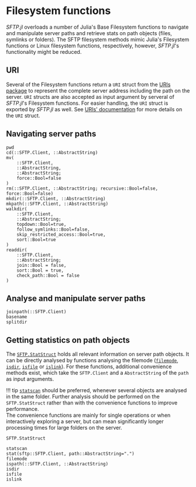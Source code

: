 # Filesystem functions

_SFTP.jl_ overloads a number of Julia's Base Filesystem functions to navigate and
manipulate server paths and retrieve stats on path objects (files, symlinks or folders).
The SFTP filesystem methods mimic Julia's Filesystem functions or Linux filesystem
functions, respectively, however, _SFTP.jl_'s functionality might be reduced.

## URI

Several of the Filesystem functions return a `URI` struct from the
[URIs package](https://github.com/JuliaWeb/URIs.jl.git) to represent the complete
server address including the path on the server. `URI` structs are also accepted as
input argument by serveral of _SFTP.jl_'s Filesystem functions.
For easier handling, the `URI` struct is exported by _SFTP.jl_ as well. See
[URIs' documentation](https://docs.juliahub.com/URIs/eec2u/1.5.1/#URIs.URI)
for more details on the `URI` struct.

## Navigating server paths

```@docs
pwd
cd(::SFTP.Client, ::AbstractString)
mv(
    ::SFTP.Client,
    ::AbstractString,
    ::AbstractString;
    force::Bool=false
)
rm(::SFTP.Client, ::AbstractString; recursive::Bool=false, force::Bool=false)
mkdir(::SFTP.Client, ::AbstractString)
mkpath(::SFTP.Client, ::AbstractString)
walkdir(
    ::SFTP.Client,
    ::AbstractString;
    topdown::Bool=true,
    follow_symlinks::Bool=false,
    skip_restricted_access::Bool=true,
    sort::Bool=true
)
readdir(
    ::SFTP.Client,
    ::AbstractString;
    join::Bool = false,
    sort::Bool = true,
    check_path::Bool = false
)
```

## Analyse and manipulate server paths

```@docs
joinpath(::SFTP.Client)
basename
splitdir
```

## Getting statistics on path objects

The [`SFTP.StatStruct`](@ref) holds all relevant information on server path objects.
It can be directly analysed by functions analysing the filemode ([`filemode`](@ref),
[`isdir`](@ref), [`isfile`](@ref) or [`islink`](@ref)). For these functions, additional
convenience methods exist, which take the `SFTP.Client` and a `AbstractString` of the
`path` as input arguments.

!!! tip
    [`statscan`](@ref) should be preferred, whenever several objects are analysed
    in the same folder. Further analysis should be performed on the `SFTP.StatStruct`
    rather than with the convenience functions to improve performance.  
    The convenience functions are mainly for single operations or when interactively
    exploring a server, but can mean significantly longer processing times for large
    folders on the server.

```@docs
SFTP.StatStruct
```

```@docs
statscan
stat(sftp::SFTP.Client, path::AbstractString=".")
filemode
ispath(::SFTP.Client, ::AbstractString)
isdir
isfile
islink
```
